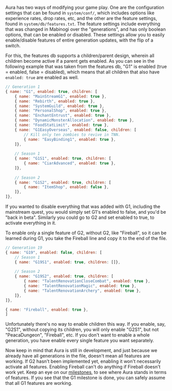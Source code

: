 Aura has two ways of modifying your game play. One are the configuration settings that can be found in `system/conf/`, which includes options like experience rates, drop rates, etc, and the other are the feature settings, found in `system/db/features.txt`. The feature settings include everything that was changed in Mabinogi over the "generations", and has only boolean options, that can be enabled or disabled. These settings allow you to easily enable/disable features of entire generation updates, with the flip of a switch.

For this, the features db supports a children/parent design, wherein all children become active if a parent gets enabled. As you can see in the following example that was taken from the features db, "G1" is enabled (true = enabled, false = disabled), which means that all children that also have `enabled: true` are enabled as well.

```js
// Generation 1
{ name: "G1", enabled: true, children: [
	{ name: "MainStreamG1", enabled: true },
	{ name: "Rebirth", enabled: true },
	{ name: "SystemGuild", enabled: true },
	{ name: "PersonalShop", enabled: true },
	{ name: "EnchantEntrust", enabled: true },
	{ name: "DynamicMonsterAllocation", enabled: true },
	{ name: "FoodStatLimit", enabled: true },
	{ name: "G1EasyOverseas", enabled: false, children: [
		// Kill only ten zombies to revive in TNN.
		{ name: "EasyBinding1", enabled: true },
	]},
	
	// Season 1
	{ name: "G1S1", enabled: true, children: [
		{ name: "CiarAdvanced", enabled: true },
	]},
	
	// Season 2
	{ name: "G1S2", enabled: true, children: [
		{ name: "ItemShop", enabled: false },
	]},
]},
```

If you wanted to disable everything that was added with G1, including the mainstream quest, you would simply set G1's enabled to false, and you'd be "back in beta". Similarly you could go to G2 and set enabled to true, to activate everything in it.

To enable only a single feature of G2, without G2, like "Fireball", so it can be learned during G1, you take the Fireball line and copy it to the end of the file.

```js
// Generation 19
{ name: "G19", enabled: false, children: [
	// Season 1
	{ name: "G19S1", enabled: true, children: []},
	
	// Season 2
	{ name: "G19S2", enabled: true, children: [
		{ name: "TalentRenovationCloseCombat", enabled: true },
		{ name: "TalentRenovationMagic", enabled: true },
		{ name: "TalentRenovationArchery", enabled: true },
	]},
]},

{ name: "Fireball", enabled: true },
]
```

Unfortunately there's no way to enable children this way. If you enable, say, "G2S1", without copying its children, you will only enable "G2S1", but not "PeacaDungeon", "Fireball", etc. If you don't want to enable a whole generation, you have enable every single feature you want separately.

Now keep in mind that Aura is still in development, and just because we already have all generations in the file, doesn't mean all features are working. If G2 hasn't been implemented yet, enabling it won't necessarily activate all features. Enabling Fireball can't do anything if Fireball doesn't work yet. Keep an eye on our [milestones](https://github.com/aura-project/aura/milestones), to see where Aura stands in terms of features. If you see that the G1 milestone is done, you can safely assume that all G1 features are working.